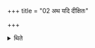 +++
title = "02 अथ यदि दीक्षितः"

+++

<details><summary>थिते</summary>

अथ यदि दीक्षितः काण्टकीमेवैतया समिधमादध्यात् । यजुरेव वदेदित्येके २
</details>
